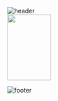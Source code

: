 
![header](https://capsule-render.vercel.app/api?type=waving&desc=Dean's%20World!&color=random&animation=twinkling&fontColor=d6ace6&fontSize=20&&descSize=60)
<br/>
<img src="https://dean-website.s3.ca-central-1.amazonaws.com/icon/dean_name(biggerversion).png" width="100" height="150"/>


![footer](https://capsule-render.vercel.app/api?type=waving&section=footer&color=random)


<!--
**Dean-Kim0507/Dean-Kim0507** is a ✨ _special_ ✨ repository because its `README.md` (this file) appears on your GitHub profile.

Here are some ideas to get you started:

- 🔭 I’m currently working on ...
- 🌱 I’m currently learning ...
- 👯 I’m looking to collaborate on ...
- 🤔 I’m looking for help with ...
- 💬 Ask me about ...
- 📫 How to reach me: ...
- 😄 Pronouns: ...
- ⚡ Fun fact: ...
-->
